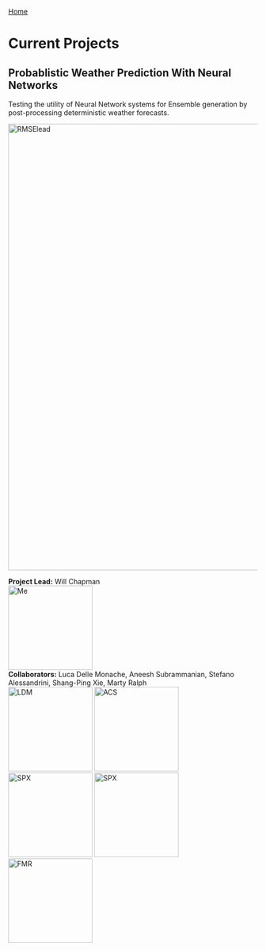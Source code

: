 [Home](https://willychap.github.io/)

# Current Projects

## Probablistic Weather Prediction With Neural Networks<br/>
Testing the utility of Neural Network systems for Ensemble generation by post-processing deterministic weather forecasts. 

<img src="http://willychap.github.io/research/images/RMSElead.png" alt="RMSElead" width="900"/>

**Project Lead:** Will Chapman<br/>
<img src="http://willychap.github.io/images/william_chapman_square.jpg" alt="Me" width="170"/><br/>
**Collaborators:** Luca Delle Monache, Aneesh Subrammanian, Stefano Alessandrini, Shang-Ping Xie, Marty Ralph<br/>
<img src="http://willychap.github.io/images/LDM.jpg" alt="LDM" width="170"/> <img src="http://willychap.github.io/images/ACS.jpg" alt="ACS" width="170"/> <img src="http://willychap.github.io/images/SA.jpg" alt="SPX" width="170"/> <img src="http://willychap.github.io/images/SPX.jpg" alt="SPX" width="170"/> <img src="http://willychap.github.io/images/FMR.jpg" alt="FMR" width="170"/>

